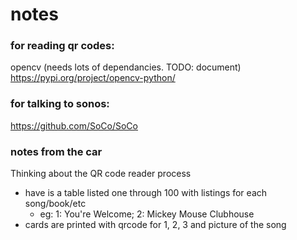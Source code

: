 # notes

### for reading qr codes:
opencv (needs lots of dependancies. TODO: document)
https://pypi.org/project/opencv-python/ 

### for talking to sonos:
https://github.com/SoCo/SoCo

### notes from the car
Thinking about the QR code reader process 
* have is a table listed one through 100 with listings for each song/book/etc
  * eg: 1: You're Welcome; 2: Mickey Mouse Clubhouse
* cards are printed with qrcode for 1, 2, 3 and picture of the song

